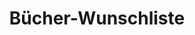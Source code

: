 ---
title: "Bücher-Wunschliste"
weight: 1
aliases:
  - "/books/wishlist"
  - "/bookshelves/wishlist"
enableScrollToTop: true
recentTitle: "Neu in der Wunschliste"
---